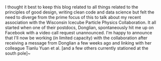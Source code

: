 I thought it best to keep this blog related to all things related to the principles of good design, writing clean code and data science but felt the need to diverge from the prime focus of this to talk about my recent association with the Wisconsin Icecube Particle Physics Collaboration. It all started when one of their postdocs, Donglian, spontaneously hit me up on Facebook with a video call request unannounced. I'm happy to announce that I'll now be working (in limited capacity) with the collaboration after receiving a message from Donglian a few weeks ago and linking with her colleague Tianlu Yuan et al. [and a few others currently stationed at the south pole]~
